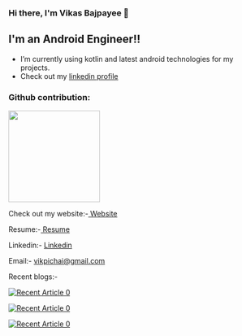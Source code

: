 ### Hi there, I'm Vikas Bajpayee 👋

## I'm an Android Engineer!!

- I’m currently using kotlin and latest android technologies for my projects.
- Check out my <a href="https://www.linkedin.com/in/vikas-bajpayee-4a17aa106/">linkedin profile</a>

### Github contribution:


<img height="180em" src="https://github-readme-stats.vercel.app/api?username=vikasmain&show_icons=true&hide_border=true&&count_private=true&include_all_commits=true" />


<p>Check out my website:-<a href = "https://vikasmain.github.io/"> Website </a></p>

<p>Resume:-<a href= "https://drive.google.com/file/d/1fTO_kgmxAygix2wGrQYjTtljPrzCTdbk/view"> Resume</a></p>

Linkedin:- <a href= "https://www.linkedin.com/in/vikas-bajpayee-4a17aa106/">Linkedin</a>

Email:- vikpichai@gmail.com

Recent blogs:-

<a target="_blank" href="https://github-readme-medium-recent-article.vercel.app/medium/@vikas.bajpayee/2"><img src="https://github-readme-medium-recent-article.vercel.app/medium/@vikas.bajpayee/2" alt="Recent Article 0"> 

<a target="_blank" href="https://github-readme-medium-recent-article.vercel.app/medium/@vikas.bajpayee/1"><img src="https://github-readme-medium-recent-article.vercel.app/medium/@vikas.bajpayee/1" alt="Recent Article 0"> 
  
<a target="_blank" href="https://github-readme-medium-recent-article.vercel.app/medium/@vikas.bajpayee/4"><img src="https://github-readme-medium-recent-article.vercel.app/medium/@vikas.bajpayee/4" alt="Recent Article 0"> 
